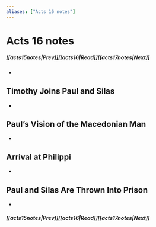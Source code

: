 ```yaml
---
aliases: ["Acts 16 notes"]
---
```

# Acts 16 notes
##### <span class=arrow-left></span>[[acts15notes|Prev]]<span class=navigation-separator></span>[[acts16|Read]]<span class=navigation-separator></span>[[acts17notes|Next]]<span class=arrow-right></span>
- 
## Timothy Joins Paul and Silas
- 
## Paul’s Vision of the Macedonian Man
- 
## Arrival at Philippi
- 
## Paul and Silas Are Thrown Into Prison
- 
##### <span class=arrow-left></span>[[acts15notes|Prev]]<span class=navigation-separator></span>[[acts16|Read]]<span class=navigation-separator></span>[[acts17notes|Next]]<span class=arrow-right></span>